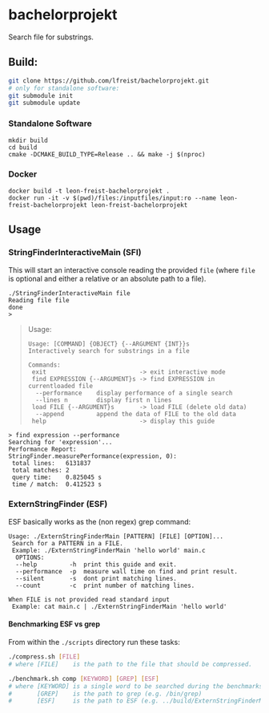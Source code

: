 # bachelorprojekt
Search file for substrings.

## Build:
```bash
git clone https://github.com/lfreist/bachelorprojekt.git
# only for standalone software:
git submodule init
git submodule update
```
### Standalone Software
```
mkdir build
cd build
cmake -DCMAKE_BUILD_TYPE=Release .. && make -j $(nproc)
```
### Docker
```
docker build -t leon-freist-bachelorprojekt .
docker run -it -v $(pwd)/files:/inputfiles/input:ro --name leon-freist-bachelorprojekt leon-freist-bachelorprojekt
```

## Usage

### StringFinderInteractiveMain (SFI)
This will start an interactive console reading the provided `file` (where `file` is optional and either a relative or an absolute path to a file).

```
./StringFinderInteractiveMain file
Reading file file
done
>
```
> Usage:
> ```
> Usage: [COMMAND] {OBJECT} {--ARGUMENT {INT}}s
> Interactively search for substrings in a file
> 
> Commands:
>  exit                          -> exit interactive mode
>  find EXPRESSION {--ARGUMENT}s -> find EXPRESSION in currentloaded file
>   --performance    display performance of a single search
>   --lines n        display first n lines
>  load FILE {--ARGUMENT}s       -> load FILE (delete old data)
>   --append         append the data of FILE to the old data
>  help                          -> display this guide
> ```

```
> find expression --performance
Searching for 'expression'...
Performance Report:
StringFinder.measurePerformance(expression, 0):
 total lines:   6131837
 total matches: 2
 query time:    0.825045 s
 time / match:  0.412523 s
```

### ExternStringFinder (ESF)

ESF basically works as the (non regex) grep command:

```
Usage: ./ExternStringFinderMain [PATTERN] [FILE] [OPTION]...
 Search for a PATTERN in a FILE.
 Example: ./ExternStringFinderMain 'hello world' main.c
  OPTIONS:
  --help         -h  print this guide and exit.
  --performance  -p  measure wall time on find and print result.
  --silent       -s  dont print matching lines.
  --count        -c  print number of matching lines.

When FILE is not provided read standard input
 Example: cat main.c | ./ExternStringFinderMain 'hello world'
```

#### Benchmarking ESF vs grep
From within the `./scripts` directory run these tasks:
```bash 
./compress.sh [FILE]
# where [FILE]    is the path to the file that should be compressed.

./benchmark.sh comp [KEYWORD] [GREP] [ESF]
# where [KEYWORD] is a single word to be searched during the benchmarks,
#       [GREP]    is the path to grep (e.g. /bin/grep)
#       [ESF]     is the path to ESF (e.g. ../build/ExternStringFinderMain)
```